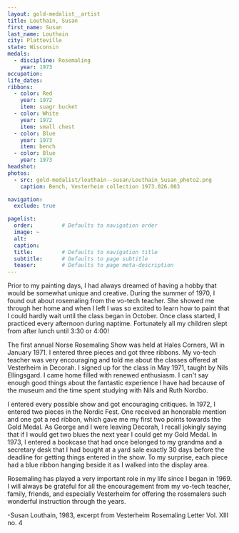 ```yaml
---
layout: gold-medalist__artist
title: Louthain, Susan
first_name: Susan
last_name: Louthain
city: Platteville
state: Wisconsin
medals: 
  - discipline: Rosemaling
    year: 1973
occupation:
life_dates:
ribbons:
  - color: Red
    year: 1972
    item: suagr bucket
  - color: White
    year: 1972
    item: small chest
  - color: Blue
    year: 1973
    item: bench
  - color: Blue
    year: 1973
headshot:
photos:
  - src: gold-medalist/louthain--susan/Louthain_Susan_photo2.png
    caption: Bench, Vesterheim collection 1973.026.003

navigation:
  exclude: true

pagelist:
  order:         # Defaults to navigation order  
  image: ~
  alt:
  caption:
  title:         # Defaults to navigation title
  subtitle:      # Defaults to page subtitle
  teaser:        # Defaults to page meta-description  
---
```

Prior to my painting days, I had always dreamed of having a hobby that would be somewhat unique and creative.  During the summer of 1970, I found out about rosemaling from the vo-tech teacher.  She showed me through her home and when I left I was so excited to learn how to paint that I could hardly wait until the class began in October.  Once class started, I practiced every afternoon during naptime.  Fortunately all my children slept from after lunch until 3:30 or 4:00!

The first annual Norse Rosemaling Show was held at Hales Corners, WI in January 1971.  I entered three pieces and got three ribbons.  My vo-tech teacher was very encouraging and told me about the classes offered at Vesterheim in Decorah.  I signed up for the class in May 1971, taught by Nils Ellingsgard.  I came home filled with renewed enthusiasm.  I can't say enough good things about the fantastic experience I have had because of the museum and the time spent studying with Nils and Ruth Nordbo.

I entered every possible show and got encouraging critiques.  In 1972, I entered two pieces in the Nordic Fest.  One received an honorable mention and one got a red ribbon, which gave me my first two points towards the Gold Medal.  As George and I were leaving Decorah, I recall jokingly saying that if I would get two blues the next year I could get my Gold Medal.  In 1973, I entered a bookcase that had once belonged to my grandma and a secretary desk that I had bought at a yard sale exactly 30 days before the deadline for getting things entered in the show.  To my surprise, each piece had a blue ribbon hanging beside it as I walked into the display area.

Rosemaling has played a very important role in my life since I began in 1969.  I will always be grateful for all the encouragement from my vo-tech teacher, family, friends, and especially Vesterheim for offering the rosemalers such wonderful instruction through the years.      

-Susan Louthain, 1983, excerpt from Vesterheim Rosemaling Letter Vol. XIII no. 4
